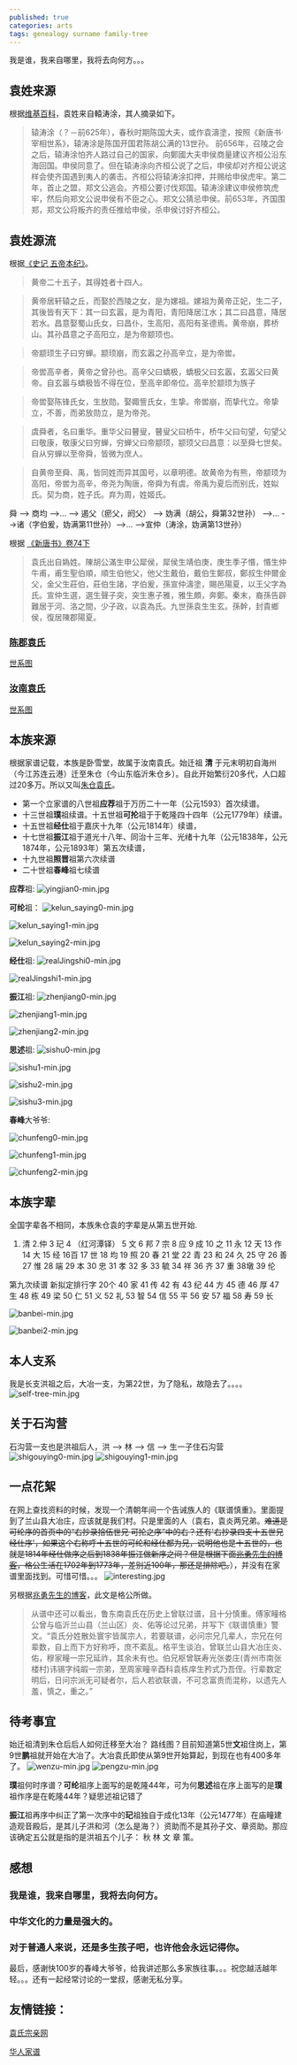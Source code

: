 ```yaml
---
published: true
categories: arts
tags: genealogy surname family-tree
---
```

我是谁，我来自哪里，我将去向何方。。。

## 袁姓来源
根据[维基百科](https://zh.wikipedia.org/wiki/%E8%BD%85%E5%AE%A3%E4%BB%B2)，袁姓来自轅涛涂，其人摘录如下。
>辕涛涂（？－前625年），春秋时期陈国大夫，或作袁濤塗，按照《新唐书·宰相世系》，辕涛涂是陈国开国君陈胡公满的13世孙。
前656年，召陵之会之后，辕涛涂怕齐人路过自己的国家，向鄭國大夫申侯商量建议齐桓公沿东海回国。申侯同意了。但在辕涛涂向齐桓公说了之后，申侯却对齐桓公说这样会使齐国遇到夷人的袭击。齐桓公将辕涛涂扣押，并赐给申侯虎牢。第二年，首止之盟，郑文公逃会。齐桓公要讨伐郑国。辕涛涂建议申侯修筑虎牢，然后向郑文公说申侯有不臣之心。郑文公猜忌申侯。前653年，齐国围郑，郑文公将叛齐的责任推给申侯，杀申侯讨好齐桓公。


## 袁姓源流
根据[《史记 五帝本纪》](http://www.guoxue.com/book/shiji/0001.htm)。
>黄帝二十五子，其得姓者十四人。

>黄帝居轩辕之丘，而娶於西陵之女，是为嫘祖。嫘祖为黄帝正妃，生二子，其後皆有天下：其一曰玄嚣，是为青阳，青阳降居江水；其二曰昌意，降居若水。昌意娶蜀山氏女，曰昌仆，生高阳，高阳有圣德焉。黄帝崩，葬桥山。其孙昌意之子高阳立，是为帝颛顼也。

>帝颛顼生子曰穷蝉。颛顼崩，而玄嚣之孙高辛立，是为帝喾。

>帝喾高辛者，黄帝之曾孙也。高辛父曰蟜极，蟜极父曰玄嚣，玄嚣父曰黄帝。自玄嚣与蟜极皆不得在位，至高辛即帝位。高辛於颛顼为族子

>帝喾娶陈锋氏女，生放勋。娶娵訾氏女，生挚。帝喾崩，而挚代立。帝挚立，不善，而弟放勋立，是为帝尧。

>虞舜者，名曰重华。重华父曰瞽叟，瞽叟父曰桥牛，桥牛父曰句望，句望父曰敬康，敬康父曰穷蝉，穷蝉父曰帝颛顼，颛顼父曰昌意：以至舜七世矣。自从穷蝉以至帝舜，皆微为庶人。

>自黄帝至舜、禹，皆同姓而异其国号，以章明德。故黄帝为有熊，帝颛顼为高阳，帝喾为高辛，帝尧为陶唐，帝舜为有虞。帝禹为夏后而别氏，姓姒氏。契为商，姓子氏。弃为周，姓姬氏。

舜 --> 商均 -->... --> 遏父（瘀父，阏父） --> 妫满（胡公，舜第32世孙） -->... -->诸（字伯爰，妫满第11世孙）-->... -->宣仲（涛涂，妫满第13世孙）

根据 [《新唐书》卷74下](https://zh.wikisource.org/zh/%E6%96%B0%E5%94%90%E6%9B%B8/%E5%8D%B7074%E4%B8%8B)
>袁氏出自媯姓。陳胡公滿生申公犀侯，犀侯生靖伯庚，庚生季子惽，惽生仲牛甫，甫生聖伯順，順生伯他父，他父生戴伯，戴伯生鄭叔，鄭叔生仲爾金父，金父生莊伯，莊伯生諸，字伯爰，孫宣仲濤塗，賜邑陽夏，以王父字為氏。宣仲生選，選生聲子突，突生惠子雅，雅生頗，奔鄭。秦末，裔孫告辟難居于河、洛之間，少子政，以袁為氏。九世孫袁生生玄。孫幹，封貴鄉侯，復居陳郡陽夏。

### [陈郡袁氏](https://zh.wikipedia.org/wiki/%E9%99%88%E9%83%A1%E8%A2%81%E6%B0%8F)

[世系图](https://zh.wikipedia.org/wiki/%E9%99%88%E9%83%A1%E8%A2%81%E6%B0%8F%E4%B8%96%E7%B3%BB%E5%9B%BE)

### [汝南袁氏](https://zh.wikipedia.org/wiki/%E6%B1%9D%E5%8D%97%E8%A2%81%E6%B0%8F)

[世系图](https://zh.wikipedia.org/wiki/%E6%B1%9D%E5%8D%97%E8%A2%81%E6%B0%8F%E4%B8%96%E7%B3%BB%E5%9B%BE)

## 本族来源
根据家谱记载，本族是卧雪堂，故属于汝南袁氏。始迁祖 **清** 于元末明初自海州（今江苏连云港）迁至朱仓（今山东临沂朱仓乡）。自此开始繁衍20多代，人口超过20多万。所以又叫[朱仓袁氏](https://baike.baidu.com/item/%E6%9C%B1%E4%BB%93%E8%A2%81%E6%B0%8F)。

* 第一个立家谱的八世祖**应荐**祖于万历二十一年（公元1593）首次续谱。
* 十三世祖**璞**祖续谱。十五世祖**可抡**祖于于乾隆四十四年（公元1779年）续谱。
* 十五世祖**经仕**祖于嘉庆十九年（公元1814年）续谱，
* 十七世祖**振江**祖于道光十八年、同治十三年、光绪十九年（公元1838年，公元1874年，公元1893年）第五次续谱，
* 十九世祖**照晋**祖第六次续谱
* 二十世祖**春峰**祖七续谱


**应荐**祖:
![yingjian0-min.jpg]({{site.baseurl}}/images/yingjian0-min.jpg)


**可纶**祖：
![kelun_saying0-min.jpg]({{site.baseurl}}/images/kelun_saying0-min.jpg)

![kelun_saying1-min.jpg]({{site.baseurl}}/images/kelun_saying1-min.jpg)

![kelun_saying2-min.jpg]({{site.baseurl}}/images/kelun_saying2-min.jpg)


**经仕**祖:
![realJingshi0-min.jpg]({{site.baseurl}}/images/realJingshi0-min.jpg)

![realJingshi1-min.jpg]({{site.baseurl}}/images/realJingshi1-min.jpg)


**振江**祖:
![zhenjiang0-min.jpg]({{site.baseurl}}/images/zhenjiang0-min.jpg)

![zhenjiang1-min.jpg]({{site.baseurl}}/images/zhenjiang1-min.jpg)

![zhenjiang2-min.jpg]({{site.baseurl}}/images/zhenjiang2-min.jpg)


**思述**祖:
![sishu0-min.jpg]({{site.baseurl}}/images/sishu0-min.jpg)

![sishu1-min.jpg]({{site.baseurl}}/images/sishu1-min.jpg)

![sishu2-min.jpg]({{site.baseurl}}/images/sishu2-min.jpg)

![sishu3-min.jpg]({{site.baseurl}}/images/sishu3-min.jpg)


**春峰**大爷爷:

![chunfeng0-min.jpg]({{site.baseurl}}/images/chunfeng0-min.jpg)

![chunfeng1-min.jpg]({{site.baseurl}}/images/chunfeng1-min.jpg)

![chunfeng2-min.jpg]({{site.baseurl}}/images/chunfeng2-min.jpg)



## 本族字辈
全国字辈各不相同，本族朱仓袁的字辈是从第五世开始.
1. 清 2.仲 3 玘 4 （红河潭铎） 5 文 6 邦 7 宗 8 应 9 成 10 之 11 永 12 天 13 作 14 大 15 经 16百 17 世 18 均 19 照 20 春 21 堂 22 青 23 和 24 久 25 守 26 善 27 惟 28 端 29 本 30 忠 31 孝 32 多 33 毓 34 祥 36 齐 37 重 38墩 39 伦

第九次续谱 新拟定排行字 20个
40 家 41 传 42 有 43 纪 44 方 45 德 46 厚 47 生 48 栋 49 梁 50 仁 51 义 52 礼 53 智 54 信 55 平 56 安 57 福 58 寿 59 长

![banbei-min.jpg]({{site.baseurl}}/images/banbei-min.jpg)

![banbei2-min.jpg]({{site.baseurl}}/images/banbei2-min.jpg)

 
## 本人支系

我是长支洪祖之后，大冶一支，为第22世，为了隐私，故隐去了。。。。
![self-tree-min.jpg]({{site.baseurl}}/images/self-tree-min.jpg)

## 关于石沟营

石沟营一支也是洪祖后人，洪 --> 林 --> 信 --> 生一子住石沟营
![shigouying0-min.jpg]({{site.baseurl}}/images/shigouying0-min.jpg)
![shigouying1-min.jpg]({{site.baseurl}}/images/shigouying1-min.jpg)


## 一点花絮

在网上查找资料的时候，发现一个清朝年间一个告诫族人的《联谱慎重》。里面提到了兰山县大冶庄，应该就是我们村。只是里面的人（袁右，袁炎两兄弟。~~难道是 可纶序的首页中的“右抄录拾伍世兄 可抡之序”中的右？还有'右抄录四支十五世兄经仕序'，如果这个右称呼十五世的可纶和经仕都为兄，说明他也是十五世的，也就是1814年经仕做序之后到1838年振江做新序之间？但是根据下面[兆勇先生的博客](http://blog.sina.com.cn/s/blog_63b4b0fe0101gfiz.html)，格公生活在1702年到1773年，差别近100年，那还是排除吧。~~），并没有在家谱里面找到。可惜可惜。。。
![interesting.jpg]({{site.baseurl}}/images/interesting.jpg)

另根据[兆勇先生的博客](http://blog.sina.com.cn/s/blog_63b4b0fe0101gfiz.html)，此文是格公所做。
>从谱中还可以看出，鲁东南袁氏在历史上曾联过谱，且十分慎重。傅家疃格公曾与临沂兰山县（兰山区）炎、佑等论过兄弟，并写下《联谱慎重》警文。“袁氏分姓散处寰宇皆属宗人，若要联谱，必问宗兄几辈人，宗兄在何辈数，自上而下方好称呼，庶不紊乱。格平生谈泊，曾联兰山县大冶庄炎、佑，穆家疃一宗兄延祚，其余未有也。伯兄枢曾联寿光张娄庄(青州市南张楼村)讳锡字纯嘏一宗弟，至周家疃辛酉科袁栋庠生矜式乃吾侄。行辈数定明后，日问宗派无可疑者尔，后人若欲联谱，不可念富贵而混称，以遗先人羞，慎之，重之。”

## 待考事宜

始迁祖清到朱仓后后人如何迁移至大冶？ 路线图？目前知道第5世**文**祖住岗上，第9世**鹏**祖就开始在大冶了。大冶袁氏即使从第9世开始算起，到现在也有400多年了。
![wenzu-min.jpg]({{site.baseurl}}/images/wenzu-min.jpg)
![pengzu-min.jpg]({{site.baseurl}}/images/pengzu-min.jpg)

**璞**祖何时序谱？**可纶**祖序上面写的是乾隆44年，可为何**思述**祖在序上面写的是**璞**祖作序是在乾隆44年？疑思述祖记错了

**振江**祖再序中纠正了第一次序中的**玘**祖独自于成化13年（公元1477年）在庙疃建造观音殿后，是其儿子洪和河（怎么是海？）资助而不是其孙子文、章资助。那应该确定五公就是指的是洪祖五个儿子： 秋 林 文 章 策。

## 感想

### 我是谁，我来自哪里，我将去向何方。
### 中华文化的力量是强大的。
### 对于普通人来说，还是多生孩子吧，也许他会永远记得你。

最后，感谢快100岁的春峰大爷爷，给我讲述那么多家族往事。。。祝您越活越年轻。。。还有一起经常讨论的一堂叔，感谢无私分享。

## 友情链接：

[袁氏宗亲网](http://www.yuanszq.com/)

[华人家谱](http://jp.library.sh.cn/jp/home/index)

